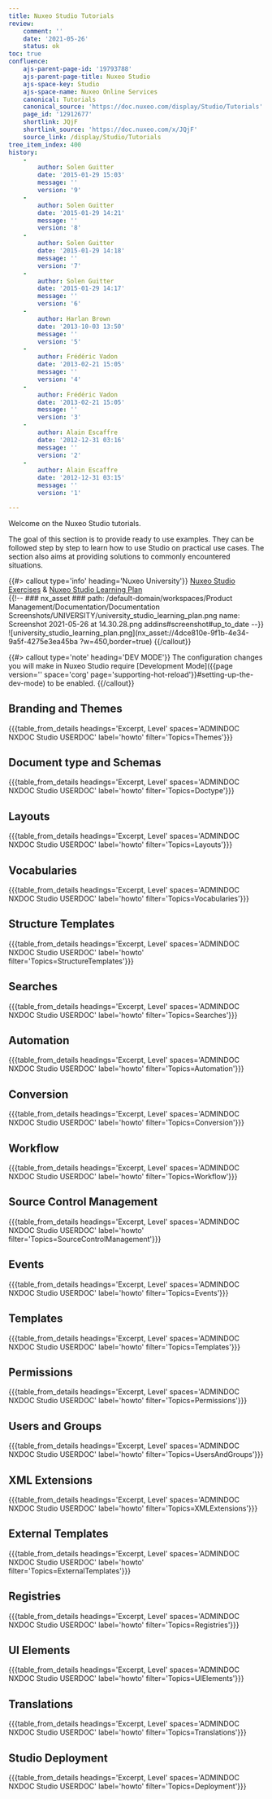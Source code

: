 ```yaml
---
title: Nuxeo Studio Tutorials
review:
    comment: ''
    date: '2021-05-26'
    status: ok
toc: true
confluence:
    ajs-parent-page-id: '19793788'
    ajs-parent-page-title: Nuxeo Studio
    ajs-space-key: Studio
    ajs-space-name: Nuxeo Online Services
    canonical: Tutorials
    canonical_source: 'https://doc.nuxeo.com/display/Studio/Tutorials'
    page_id: '12912677'
    shortlink: JQjF
    shortlink_source: 'https://doc.nuxeo.com/x/JQjF'
    source_link: /display/Studio/Tutorials
tree_item_index: 400
history:
    -
        author: Solen Guitter
        date: '2015-01-29 15:03'
        message: ''
        version: '9'
    -
        author: Solen Guitter
        date: '2015-01-29 14:21'
        message: ''
        version: '8'
    -
        author: Solen Guitter
        date: '2015-01-29 14:18'
        message: ''
        version: '7'
    -
        author: Solen Guitter
        date: '2015-01-29 14:17'
        message: ''
        version: '6'
    -
        author: Harlan Brown
        date: '2013-10-03 13:50'
        message: ''
        version: '5'
    -
        author: Frédéric Vadon
        date: '2013-02-21 15:05'
        message: ''
        version: '4'
    -
        author: Frédéric Vadon
        date: '2013-02-21 15:05'
        message: ''
        version: '3'
    -
        author: Alain Escaffre
        date: '2012-12-31 03:16'
        message: ''
        version: '2'
    -
        author: Alain Escaffre
        date: '2012-12-31 03:15'
        message: ''
        version: '1'

---
```


Welcome on the Nuxeo Studio tutorials.

The goal of this section is to provide ready to use examples. They can be followed step by step to learn how to use Studio on practical use cases. The section also aims at providing solutions to commonly encountered situations.

{{#> callout type='info' heading='Nuxeo University'}}
[Nuxeo Studio Exercises](https://university.nuxeo.com/learn/course/external/view/elearning/103/nuxeo-studio-exercises) &
[Nuxeo Studio Learning Plan](https://university.nuxeo.com/learn/public/learning_plan/view/5/nuxeo-studio-foundations)</br>
{{!--     ### nx_asset ###
    path: /default-domain/workspaces/Product Management/Documentation/Documentation Screenshots/UNIVERSITY/university_studio_learning_plan.png
    name: Screenshot 2021-05-26 at 14.30.28.png
    addins#screenshot#up_to_date
--}}
![university_studio_learning_plan.png](nx_asset://4dce810e-9f1b-4e34-9a5f-4275e3ea45ba ?w=450,border=true)
{{/callout}}

{{#> callout type='note' heading='DEV MODE'}}
The configuration changes you will make in Nuxeo Studio require [Development Mode]({{page version='' space='corg' page='supporting-hot-reload'}}#setting-up-the-dev-mode) to be enabled.
{{/callout}}

## Branding and Themes

{{{table_from_details headings='Excerpt, Level' spaces='ADMINDOC NXDOC Studio USERDOC' label='howto' filter='Topics=Themes'}}}

## Document type and Schemas

{{{table_from_details headings='Excerpt, Level' spaces='ADMINDOC NXDOC Studio USERDOC' label='howto' filter='Topics=Doctype'}}}

## Layouts

{{{table_from_details headings='Excerpt, Level' spaces='ADMINDOC NXDOC Studio USERDOC' label='howto' filter='Topics=Layouts'}}}

## Vocabularies

{{{table_from_details headings='Excerpt, Level' spaces='ADMINDOC NXDOC Studio USERDOC' label='howto' filter='Topics=Vocabularies'}}}

## Structure Templates

{{{table_from_details headings='Excerpt, Level' spaces='ADMINDOC NXDOC Studio USERDOC' label='howto' filter='Topics=StructureTemplates'}}}

## Searches

{{{table_from_details headings='Excerpt, Level' spaces='ADMINDOC NXDOC Studio USERDOC' label='howto' filter='Topics=Searches'}}}

## Automation

{{{table_from_details headings='Excerpt, Level' spaces='ADMINDOC NXDOC Studio USERDOC' label='howto' filter='Topics=Automation'}}}

## Conversion

{{{table_from_details headings='Excerpt, Level' spaces='ADMINDOC NXDOC Studio USERDOC' label='howto' filter='Topics=Conversion'}}}

## Workflow

{{{table_from_details headings='Excerpt, Level' spaces='ADMINDOC NXDOC Studio USERDOC' label='howto' filter='Topics=Workflow'}}}

## Source Control Management

{{{table_from_details headings='Excerpt, Level' spaces='ADMINDOC NXDOC Studio USERDOC' label='howto' filter='Topics=SourceControlManagement'}}}

## Events

{{{table_from_details headings='Excerpt, Level' spaces='ADMINDOC NXDOC Studio USERDOC' label='howto' filter='Topics=Events'}}}

## Templates

{{{table_from_details headings='Excerpt, Level' spaces='ADMINDOC NXDOC Studio USERDOC' label='howto' filter='Topics=Templates'}}}

## Permissions

{{{table_from_details headings='Excerpt, Level' spaces='ADMINDOC NXDOC Studio USERDOC' label='howto' filter='Topics=Permissions'}}}

## Users and Groups

{{{table_from_details headings='Excerpt, Level' spaces='ADMINDOC NXDOC Studio USERDOC' label='howto' filter='Topics=UsersAndGroups'}}}

## XML Extensions

{{{table_from_details headings='Excerpt, Level' spaces='ADMINDOC NXDOC Studio USERDOC' label='howto' filter='Topics=XMLExtensions'}}}

## External Templates

{{{table_from_details headings='Excerpt, Level' spaces='ADMINDOC NXDOC Studio USERDOC' label='howto' filter='Topics=ExternalTemplates'}}}

## Registries

{{{table_from_details headings='Excerpt, Level' spaces='ADMINDOC NXDOC Studio USERDOC' label='howto' filter='Topics=Registries'}}}

## UI Elements

{{{table_from_details headings='Excerpt, Level' spaces='ADMINDOC NXDOC Studio USERDOC' label='howto' filter='Topics=UIElements'}}}

## Translations

{{{table_from_details headings='Excerpt, Level' spaces='ADMINDOC NXDOC Studio USERDOC' label='howto' filter='Topics=Translations'}}}

## Studio Deployment

{{{table_from_details headings='Excerpt, Level' spaces='ADMINDOC NXDOC Studio USERDOC' label='howto' filter='Topics=Deployment'}}}
